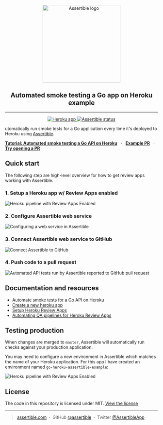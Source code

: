 <div align="center">
  <a href="https://assertible.com" target="_blank">
    <img src="https://assertible.com/images/logo/logo-horizontal-512x.png" width="256" alt="Assertible logo" title="Testing a Node.js API with Assertible"/>
  </a>
  <h2>Automated smoke testing a Go app on Heroku example</h2>
  <hr/>
  <a href="https://go-heroku-assertible-example.herokuapp.com/">
    <img title="Heroku app" src="https://heroku-badges.herokuapp.com/?app=go-heroku-assertible-example"/>
  </a>
  <a href="https://assertible.com">
      <img title="Assertible status" src="https://assertible.com/apis/1ffc0c9d-d1e7-47c2-b4d1-62bae28791fb/status?api_token=4f7732214e77f3bcde"/>
  </a>
  <br/>
</div>

utomatically run smoke tests for a Go application every time it's
deployed to Heroku using [Assertible](https://assertible.com).

[**Tutorial: Automated smoke testing a Go API on Heroku**](https://assertible.com/blog/automate-smoke-tests-for-a-go-api-on-heroku) &nbsp; &middot; &nbsp; [**Example PR**](https://github.com/assertible/go-heroku-example/pull/5) &nbsp; &middot; &nbsp; [**Try opening a PR**](https://github.com/assertible/go-heroku-example/compare)

## Quick start

The following step are high-level overview for how to get review apps
working with Assertible.

### 1. Setup a Heroku app w/ Review Apps enabled

<img
  src="https://s3-us-west-2.amazonaws.com/assertible/blog/go-heroku-dash-pipeline.png"
  alt="Heroku pipeline with Review Apps Enabled" />

### 2. Configure Assertible web service

<img
  src="https://s3-us-west-2.amazonaws.com/assertible/blog/assertible-new-service-go-heroku-example.png"
  alt="Configuring a web service in Assertible" />

### 3. Connect Assertible web service to GitHub

<img
  src="https://s3-us-west-2.amazonaws.com/assertible/blog/go-heroku-example-assertible-deployments-configuration.png"
  alt="Connect Assertible to GitHub" />

### 4. Push code to a pull request

<img
  src="https://s3-us-west-2.amazonaws.com/assertible/blog/go-heroku-assertible-successful-deployment.png"
  alt="Automated API tests run by Assertible reported to GitHub pull request" />


## Documentation and resources

- [Automate smoke tests for a Go API on Heroku](https://assertible.com/blog/automate-smoke-tests-for-a-go-api-on-heroku)
- [Create a new heroku app](https://medium.com/@freeformz/hello-world-with-go-heroku-38295332f07b)
- [Setup Heroku Review Apps](https://devcenter.heroku.com/articles/github-integration-review-apps)
- [Automating QA pipelines for Heroku Review Apps](https://assertible.com/blog/automating-qa-pipelines-for-heroku-review-apps)


## Testing production

When changes are merged to `master`, Assertible will automatically run
checks against your production application.

You may need to configure a new environment in Assertible which
matches the name of your Heroku application. For this app I have
created an environment named `go-heroku-assertible-example`:

<img
  src="https://s3-us-west-2.amazonaws.com/assertible/blog/assertible-go-heroku-assertible-example-environment.png"
  alt="Heroku pipeline with Review Apps Enabled" />


## License

The code in this repository is licensed under
MIT. [View the license](https://github.com/assertible/deployments/blob/master/LICENSE)

---

> [assertible.com](http://assertible.com) &nbsp;&middot;&nbsp;
> GitHub [@assertible](https://github.com/assertible) &nbsp;&middot;&nbsp;
> Twitter [@AssertibleApp](https://twitter.com/AssertibleApp)
